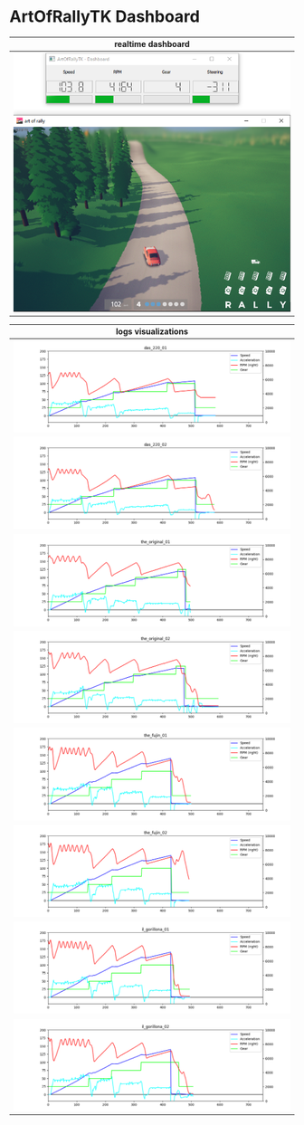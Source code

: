 # ArtOfRallyTK Dashboard

| realtime dashboard |
|-|
|![dashboard_viewer](dashboard_viewer.png)|

| logs visualizations |
|-|
|![](logs_view/das_220_01.png)|
|![](logs_view/das_220_02.png)|
|![](logs_view/the_original_01.png)|
|![](logs_view/the_original_02.png)|
|![](logs_view/the_fujin_01.png)|
|![](logs_view/the_fujin_02.png)|
|![](logs_view/il_gorillona_01.png)|
|![](logs_view/il_gorillona_02.png)|
